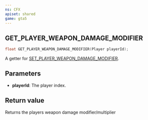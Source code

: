 ```yaml
---
ns: CFX
apiset: shared
game: gta5
---
```

## GET_PLAYER_WEAPON_DAMAGE_MODIFIER

```c
float GET_PLAYER_WEAPON_DAMAGE_MODIFIER(Player playerId);
```

A getter for [SET_PLAYER_WEAPON_DAMAGE_MODIFIER](#_0xCE07B9F7817AADA3).

## Parameters
* **playerId**: The player index.

## Return value
Returns the players weapon damage modifier/multiplier

